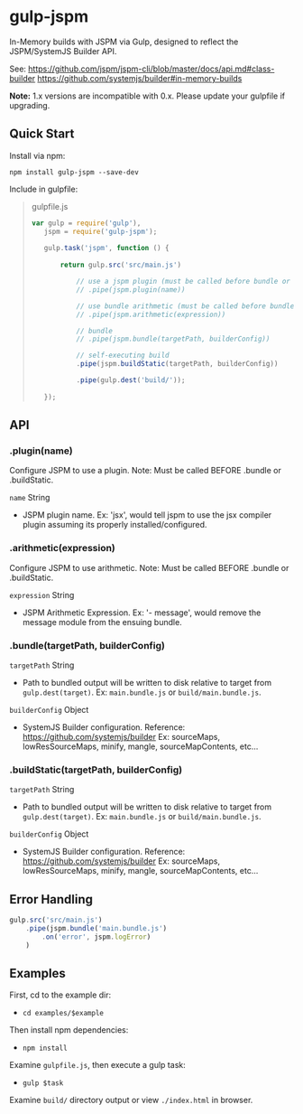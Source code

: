 # gulp-jspm

In-Memory builds with JSPM via Gulp, designed to reflect the JSPM/SystemJS Builder API.

See: 
https://github.com/jspm/jspm-cli/blob/master/docs/api.md#class-builder
https://github.com/systemjs/builder#in-memory-builds

**Note:** 1.x versions are incompatible with 0.x. Please update your gulpfile if upgrading.

## Quick Start

Install via npm:

`npm install gulp-jspm --save-dev`

Include in gulpfile:

> gulpfile.js
>
>```javascript
>var gulp = require('gulp'),
>    jspm = require('gulp-jspm');
>    
>    gulp.task('jspm', function () {
>       
>        return gulp.src('src/main.js')
>
>            // use a jspm plugin (must be called before bundle or buildStatic)
>            // .pipe(jspm.plugin(name))
>
>            // use bundle arithmetic (must be called before bundle or buildStatic)
>            // .pipe(jspm.arithmetic(expression))
>
>            // bundle
>            // .pipe(jspm.bundle(targetPath, builderConfig))
>
>            // self-executing build
>            .pipe(jspm.buildStatic(targetPath, builderConfig))
>
>            .pipe(gulp.dest('build/'));
>        
>    });
>```

## API

### .plugin(name)

Configure JSPM to use a plugin. Note: Must be called BEFORE .bundle or .buildStatic.

`name` String
- JSPM plugin name. Ex: 'jsx', would tell jspm to use the jsx compiler plugin assuming its properly installed/configured.

### .arithmetic(expression)

Configure JSPM to use arithmetic. Note: Must be called BEFORE .bundle or .buildStatic.

`expression` String
- JSPM Arithmetic Expression. Ex: '- message', would remove the message module from the ensuing bundle.
 
### .bundle(targetPath, builderConfig)

`targetPath` String
- Path to bundled output will be written to disk relative to target from `gulp.dest(target)`. 
  Ex: `main.bundle.js` or `build/main.bundle.js`.

`builderConfig` Object
- SystemJS Builder configuration. Reference: https://github.com/systemjs/builder
  Ex: sourceMaps, lowResSourceMaps, minify, mangle, sourceMapContents, etc... 

### .buildStatic(targetPath, builderConfig)

`targetPath` String
- Path to bundled output will be written to disk relative to target from `gulp.dest(target)`. 
  Ex: `main.bundle.js` or `build/main.bundle.js`.

`builderConfig` Object
- SystemJS Builder configuration. Reference: https://github.com/systemjs/builder
  Ex: sourceMaps, lowResSourceMaps, minify, mangle, sourceMapContents, etc...
  
## Error Handling

```javascript
gulp.src('src/main.js')
    .pipe(jspm.bundle('main.bundle.js')
        .on('error', jspm.logError)
    )
```

## Examples

First, cd to the example dir:
- `cd examples/$example`

Then install npm dependencies:
- `npm install`

Examine `gulpfile.js`, then execute a gulp task:
- `gulp $task`

Examine `build/` directory output or view `./index.html` in browser.